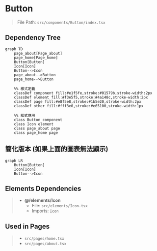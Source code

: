# Button

> File Path: `src/components/Button/index.tsx`

## Dependency Tree

```mermaid
graph TD
    page_about[Page_about]
    page_home[Page_home]
    Button[Button]
    Icon[Icon]
    Button-->Icon
    page_about-->Button
    page_home-->Button

    %% 樣式定義
    classDef component fill:#e1f5fe,stroke:#01579b,stroke-width:2px
    classDef element fill:#f3e5f5,stroke:#4a148c,stroke-width:2px
    classDef page fill:#e8f5e8,stroke:#1b5e20,stroke-width:2px
    classDef other fill:#fff3e0,stroke:#e65100,stroke-width:1px

    %% 樣式應用
    class Button component
    class Icon element
    class page_about page
    class page_home page
```

## 簡化版本 (如果上面的圖表無法顯示)

```mermaid
graph LR
    Button[Button]
    Icon[Icon]
    Button-->Icon
```

## Elements Dependencies
> - **@/elements/Icon**
>   - File: `src/elements/Icon.tsx`
>   - Imports: `Icon`

## Used in Pages
> - `src/pages/home.tsx`
> - `src/pages/about.tsx`


